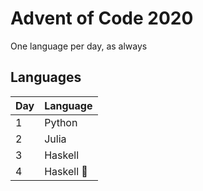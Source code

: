 # Advent of Code 2020

One language per day, as always

## Languages
| Day | Language  |
|-----|-----------|
| 1   | Python    |
| 2   | Julia     |
| 3   | Haskell   |
| 4   | Haskell 👀|
